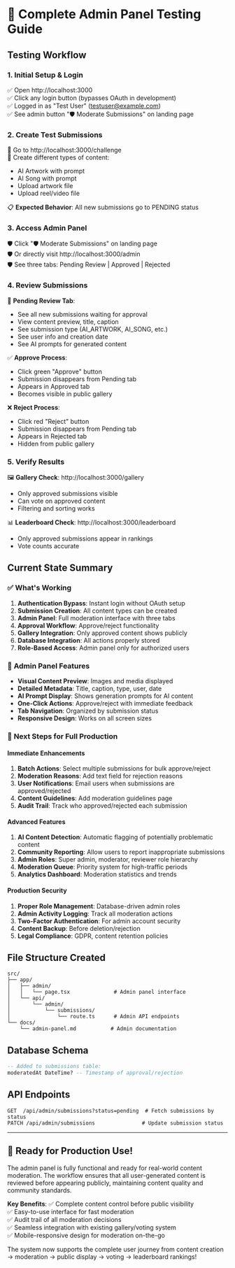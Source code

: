 # 🎯 Complete Admin Panel Testing Guide

## Testing Workflow

### 1. **Initial Setup & Login**
✅ Open http://localhost:3000  
✅ Click any login button (bypasses OAuth in development)  
✅ Logged in as "Test User" (testuser@example.com)  
✅ See admin button "🛡️ Moderate Submissions" on landing page  

### 2. **Create Test Submissions**
📝 Go to http://localhost:3000/challenge  
📝 Create different types of content:
- AI Artwork with prompt
- AI Song with prompt  
- Upload artwork file
- Upload reel/video file

📋 **Expected Behavior**: All new submissions go to PENDING status

### 3. **Access Admin Panel**
🛡️ Click "🛡️ Moderate Submissions" on landing page  
🛡️ Or directly visit http://localhost:3000/admin  
🛡️ See three tabs: Pending Review | Approved | Rejected  

### 4. **Review Submissions**
👀 **Pending Review Tab**:
- See all new submissions waiting for approval
- View content preview, title, caption
- See submission type (AI_ARTWORK, AI_SONG, etc.)
- See user info and creation date
- See AI prompts for generated content

✅ **Approve Process**:
- Click green "Approve" button
- Submission disappears from Pending tab
- Appears in Approved tab
- Becomes visible in public gallery

❌ **Reject Process**:
- Click red "Reject" button  
- Submission disappears from Pending tab
- Appears in Rejected tab
- Hidden from public gallery

### 5. **Verify Results**
🖼️ **Gallery Check**: http://localhost:3000/gallery
- Only approved submissions visible
- Can vote on approved content
- Filtering and sorting works

📊 **Leaderboard Check**: http://localhost:3000/leaderboard  
- Only approved submissions appear in rankings
- Vote counts accurate

## Current State Summary

### ✅ **What's Working**
1. **Authentication Bypass**: Instant login without OAuth setup
2. **Submission Creation**: All content types can be created
3. **Admin Panel**: Full moderation interface with three tabs
4. **Approval Workflow**: Approve/reject functionality 
5. **Gallery Integration**: Only approved content shows publicly
6. **Database Integration**: All actions properly stored
7. **Role-Based Access**: Admin panel only for authorized users

### 🔧 **Admin Panel Features**
- **Visual Content Preview**: Images and media displayed
- **Detailed Metadata**: Title, caption, type, user, date
- **AI Prompt Display**: Shows generation prompts for AI content
- **One-Click Actions**: Approve/reject with immediate feedback
- **Tab Navigation**: Organized by submission status
- **Responsive Design**: Works on all screen sizes

### 🚀 **Next Steps for Full Production**

#### **Immediate Enhancements**
1. **Batch Actions**: Select multiple submissions for bulk approve/reject
2. **Moderation Reasons**: Add text field for rejection reasons
3. **User Notifications**: Email users when submissions are approved/rejected
4. **Content Guidelines**: Add moderation guidelines page
5. **Audit Trail**: Track who approved/rejected each submission

#### **Advanced Features**
1. **AI Content Detection**: Automatic flagging of potentially problematic content
2. **Community Reporting**: Allow users to report inappropriate submissions
3. **Admin Roles**: Super admin, moderator, reviewer role hierarchy
4. **Moderation Queue**: Priority system for high-traffic periods
5. **Analytics Dashboard**: Moderation statistics and trends

#### **Production Security**
1. **Proper Role Management**: Database-driven admin roles
2. **Admin Activity Logging**: Track all moderation actions
3. **Two-Factor Authentication**: For admin account security
4. **Content Backup**: Before deletion/rejection
5. **Legal Compliance**: GDPR, content retention policies

## File Structure Created

```
src/
├── app/
│   ├── admin/
│   │   └── page.tsx              # Admin panel interface
│   └── api/
│       └── admin/
│           └── submissions/
│               └── route.ts      # Admin API endpoints
└── docs/
    └── admin-panel.md           # Admin documentation
```

## Database Schema

```sql
-- Added to submissions table:
moderatedAt DateTime? -- Timestamp of approval/rejection
```

## API Endpoints

```
GET  /api/admin/submissions?status=pending  # Fetch submissions by status
PATCH /api/admin/submissions               # Update submission status
```

---

## 🎉 **Ready for Production Use!**

The admin panel is fully functional and ready for real-world content moderation. The workflow ensures that all user-generated content is reviewed before appearing publicly, maintaining content quality and community standards.

**Key Benefits**:
✅ Complete content control before public visibility  
✅ Easy-to-use interface for fast moderation  
✅ Audit trail of all moderation decisions  
✅ Seamless integration with existing gallery/voting system  
✅ Mobile-responsive design for moderation on-the-go  

The system now supports the complete user journey from content creation → moderation → public display → voting → leaderboard rankings!
